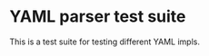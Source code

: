YAML parser test suite
======================

This is a test suite for testing different YAML impls.


